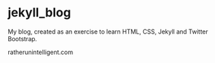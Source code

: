 jekyll_blog
===========

My blog, created as an exercise to learn HTML, CSS, Jekyll and Twitter Bootstrap.

ratherunintelligent.com